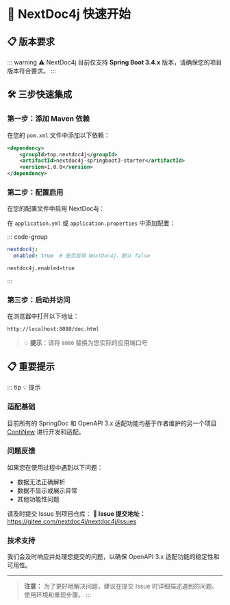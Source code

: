 # 🚀 NextDoc4j 快速开始

## 📋 版本要求
::: warning  ⚠️
 NextDoc4j 目前仅支持 **Spring Boot 3.4.x** 版本，请确保您的项目版本符合要求。
:::

## 🛠️ 三步快速集成

### 第一步：添加 Maven 依赖

在您的 `pom.xml` 文件中添加以下依赖：

```xml
<dependency>
    <groupId>top.nextdoc4j</groupId>
    <artifactId>nextdoc4j-springboot3-starter</artifactId>
    <version>1.0.0</version>
</dependency>
```

### 第二步：配置启用

在您的配置文件中启用 NextDoc4j：

在 `application.yml` 或 `application.properties` 中添加配置：

::: code-group

```yaml [application.yml]
nextdoc4j:
  enabled: true  # 是否启用 NextDoc4j，默认 false
```

```properties [application.properties]
nextdoc4j.enabled=true
```

:::

### 第三步：启动并访问

   在浏览器中打开以下地址：
   ```
   http://localhost:8080/doc.html
   ```

   > 💡 **提示**：请将 `8080` 替换为您实际的应用端口号
   

## 📋 重要提示
::: tip 💡 提示
### 适配基础
目前所有的 SpringDoc 和 OpenAPI 3.x 适配功能均基于作者维护的另一个项目 [ContiNew](https://continew.top/) 进行开发和适配。

### 问题反馈
如果您在使用过程中遇到以下问题：
- 数据无法正确解析
- 数据不显示或展示异常
- 其他功能性问题

请及时提交 Issue 到项目仓库：
**📍 Issue 提交地址：** https://gitee.com/nextdoc4j/nextdoc4j/issues

### 技术支持
我们会及时响应并处理您提交的问题，以确保 OpenAPI 3.x 适配功能的稳定性和可用性。

---

> **注意：** 为了更好地解决问题，建议在提交 Issue 时详细描述遇到的问题、使用环境和重现步骤。
:::

